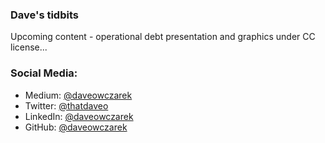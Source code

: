 ### Dave's tidbits

Upcoming content - operational debt presentation and graphics under CC license...

### Social Media:
- Medium: [@daveowczarek](https://www.medium.com/daveowczarek)
- Twitter: [@thatdaveo](https://twitter.com/daveowczarek)
- LinkedIn: [@daveowczarek](https://www.linkedin.com/daveowczarek)
- GitHub: [@daveowczarek](https://github.com/daveowczarek)

<!--
**daveowczarek/daveowczarek** is a ✨ _special_ ✨ repository because its `README.md` (this file) appears on your GitHub profile.

Here are some ideas to get you started:

- 🔭 I’m currently working on ...
- 🌱 I’m currently learning ...
- 👯 I’m looking to collaborate on ...
- 🤔 I’m looking for help with ...
- 💬 Ask me about ...
- 📫 How to reach me: ...
- 😄 Pronouns: ...
- ⚡ Fun fact: ...
-->
